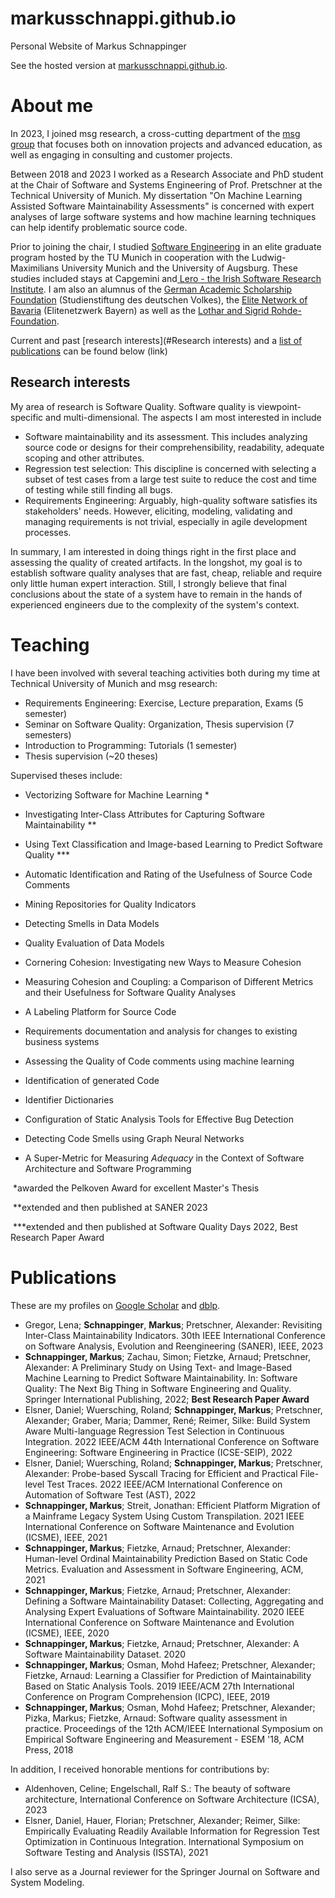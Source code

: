 # markusschnappi.github.io
Personal Website of Markus Schnappinger

See the hosted version at [markusschnappi.github.io](https://markusschnappi.github.io/).



# About me

In 2023, I joined msg research, a cross-cutting department of the [msg group](https://www.msg.group/) that focuses both on innovation projects and advanced education, as well as engaging in consulting and customer projects.



Between 2018 and 2023 I worked as a Research Associate and PhD student at the Chair of Software and Systems Engineering of Prof. Pretschner at the Technical University of Munich. My dissertation "On Machine Learning Assisted Software Maintainability Assessments" is concerned with expert analyses of large software systems and how machine learning techniques can help identify problematic source code. 

Prior to joining the chair, I studied [Software Engineering](https://elite-se.informatik.uni-augsburg.de/) in an elite graduate program hosted by the TU Munich in cooperation with the Ludwig-Maximilians University Munich and the University of Augsburg. These studies included stays at Capgemini and[ Lero - the Irish Software Research Institute](https://www.lero.ie/). I am also an alumnus of the [German Academic Scholarship Foundation](https://www.studienstiftung.de/en/) (Studienstiftung des deutschen Volkes), the [Elite Network of Bavaria](https://www.elitenetzwerk.bayern.de/en/home) (Elitenetzwerk Bayern) as well as the [Lothar and Sigrid Rohde-Foundation](https://www.rohde-stiftung.de/en/home.html).



Current and past [research interests](#Research interests) and a [list of publications](Publications) can be found below (link)



## Research interests

My area of research is Software Quality. Software quality is viewpoint-specific and multi-dimensional. The aspects I am most interested in include

- Software maintainability and its assessment. This includes analyzing source code or designs for their comprehensibility, readability, adequate scoping and other attributes.
- Regression test selection: This discipline is concerned with selecting a subset of test cases from a large test suite to reduce the cost and time of testing while still finding all bugs.
- Requirements Engineering: Arguably, high-quality software satisfies its stakeholders' needs. However, eliciting, modeling, validating and managing requirements is not trivial, especially in agile development processes.

In summary, I am interested in doing things right in the first place and assessing the quality of created artifacts. In the longshot, my goal is to establish software quality analyses that are fast, cheap, reliable and require only little human expert interaction. Still, I strongly believe that final conclusions about the state of a system have to remain in the hands of experienced engineers due to the complexity of the system's context.





# Teaching

I have been involved with several teaching activities both during my time at Technical University of Munich and msg research: 

- Requirements Engineering: Exercise, Lecture preparation, Exams  (5 semester)
- Seminar on Software Quality: Organization, Thesis supervision (7 semesters)
- Introduction to Programming: Tutorials (1 semester)
- Thesis supervision (~20 theses)



Supervised theses include: 

- Vectorizing Software for Machine Learning *

- Investigating Inter-Class Attributes for Capturing Software Maintainability **

- Using Text Classification and Image-based Learning to Predict Software Quality ***

- Automatic Identification and Rating of the Usefulness of Source Code Comments

- Mining Repositories for Quality Indicators

- Detecting Smells in Data Models

- Quality Evaluation of Data Models

- Cornering Cohesion: Investigating new Ways to Measure Cohesion

- Measuring Cohesion and Coupling: a Comparison of Different Metrics and their Usefulness for Software Quality Analyses

- A Labeling Platform for Source Code

- Requirements documentation and analysis for changes to existing business systems

- Assessing the Quality of Code comments using machine learning

- Identification of generated Code

- Identifier Dictionaries

- Configuration of Static Analysis Tools for Effective Bug Detection

- Detecting Code Smells using Graph Neural Networks

- A Super-Metric for Measuring *Adequacy* in the Context of Software  Architecture and Software Programming

  
  
  

​	*awarded the Pelkoven Award for excellent Master's Thesis

​	**extended and then published at SANER 2023

​	***extended and then published at Software Quality Days 2022, Best Research Paper Award





# Publications

These are my profiles on [Google Scholar](https://scholar.google.de/citations?hl=de&user=XNp5tm4AAAAJ) and [dblp](https://dblp.org/pid/227/5293.html). 

- Gregor, Lena; **Schnappinger**, **Markus**; Pretschner, Alexander: Revisiting Inter-Class Maintainability Indicators. 30th IEEE International Conference on Software Analysis, Evolution and Reengineering (SANER), IEEE, 2023 
- **Schnappinger, Markus**; Zachau, Simon; Fietzke, Arnaud; Pretschner, Alexander: A Preliminary Study on Using Text- and Image-Based Machine Learning to Predict Software Maintainability. In: Software Quality: The Next Big Thing in Software Engineering and Quality. Springer International Publishing, 2022; **Best Research Paper Award**
- Elsner, Daniel; Wuersching, Roland; **Schnappinger, Markus**; Pretschner, Alexander; Graber, Maria; Dammer, René; Reimer, Silke: Build System Aware Multi-language Regression Test Selection in Continuous Integration. 2022 IEEE/ACM 44th International Conference on Software Engineering: Software Engineering in Practice (ICSE-SEIP), 2022
- Elsner, Daniel; Wuersching, Roland; **Schnappinger, Markus**; Pretschner, Alexander: Probe-based Syscall Tracing for Efficient and Practical File-level Test Traces. 2022 IEEE/ACM International Conference on Automation of Software Test (AST), 2022
- **Schnappinger, Markus**; Streit, Jonathan: Efficient Platform Migration of a Mainframe Legacy System Using Custom Transpilation. 2021 IEEE International Conference on Software Maintenance and Evolution (ICSME), IEEE, 2021
- **Schnappinger, Markus**; Fietzke, Arnaud; Pretschner, Alexander: Human-level Ordinal Maintainability Prediction Based on Static Code Metrics. Evaluation and Assessment in Software Engineering, ACM, 2021
- **Schnappinger, Markus**; Fietzke, Arnaud; Pretschner, Alexander: Defining a Software Maintainability Dataset: Collecting, Aggregating and Analysing Expert Evaluations of Software Maintainability. 2020 IEEE International Conference on Software Maintenance and Evolution (ICSME), IEEE, 2020 
- **Schnappinger, Markus**; Fietzke, Arnaud; Pretschner, Alexander: A Software Maintainability Dataset. 2020 
- **Schnappinger, Markus**; Osman, Mohd Hafeez; Pretschner, Alexander; Fietzke, Arnaud: Learning a Classifier for Prediction of Maintainability Based on Static Analysis Tools. 2019 IEEE/ACM 27th International Conference on Program Comprehension (ICPC), IEEE, 2019
- **Schnappinger, Markus**; Osman, Mohd Hafeez; Pretschner, Alexander; Pizka, Markus; Fietzke, Arnaud: Software quality assessment in practice. Proceedings of the 12th ACM/IEEE International Symposium on Empirical Software Engineering and Measurement - ESEM '18, ACM Press, 2018 



In addition, I received honorable mentions for contributions by: 

- Aldenhoven, Celine; Engelschall, Ralf S.: The beauty of software architecture, International Conference on Software Architecture (ICSA), 2023
- Elsner, Daniel, Hauer, Florian; Pretschner, Alexander; Reimer, Silke: Empirically Evaluating Readily Available Information for Regression Test Optimization in Continuous Integration. International Symposium on Software Testing and Analysis (ISSTA), 2021



I also serve as a Journal reviewer for the Springer Journal on Software and System Modeling.
